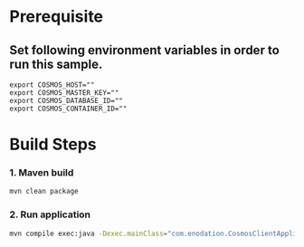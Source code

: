 # Prerequisite 
## Set following environment variables in order to run this sample.
```
export COSMOS_HOST=""
export COSMOS_MASTER_KEY=""
export COSMOS_DATABASE_ID=""
export COSMOS_CONTAINER_ID=""
```

# Build Steps

### 1. Maven build
```bash
mvn clean package
```

### 2. Run application
```bash
mvn compile exec:java -Dexec.mainClass="com.enodation.CosmosClientApplication"
```